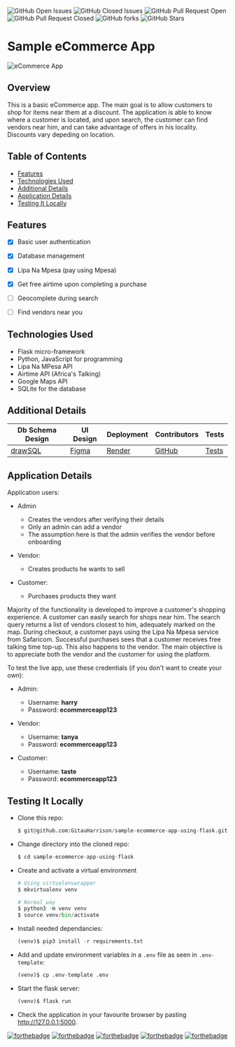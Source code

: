 ![GitHub Open Issues](https://img.shields.io/github/issues/GitauHarrison/sample-ecommerce-app-using-flask) ![GitHub Closed Issues](https://img.shields.io/github/issues-closed/GitauHarrison/sample-ecommerce-app-using-flask) ![GitHub Pull Request Open](https://img.shields.io/github/issues-pr/GitauHarrison/sample-ecommerce-app-using-flask) ![GitHub Pull Request Closed](https://img.shields.io/github/issues-pr-closed/GitauHarrison/sample-ecommerce-app-using-flask) ![GitHub forks](https://img.shields.io/github/forks/GitauHarrison/sample-ecommerce-app-using-flask) ![GitHub Stars](https://img.shields.io/github/stars/GitauHarrison/sample-ecommerce-app-using-flask)


# Sample eCommerce App

![eCommerce App](/app/static/images/sample_ecommerce_app.gif)

## Overview

This is a basic eCommerce app. The main goal is to allow customers to shop for items near them at a discount. The application is able to know where a customer is located, and upon search, the customer can find vendors near him, and can take advantage of offers in his locality. Discounts vary depeding on location.

## Table of Contents

- [Features](#features)
- [Technologies Used](#technologies-used)
- [Additional Details](#additional-details)
- [Application Details](#application-details)
- [Testing It Locally](#testing-it-locally)


## Features
- [x] Basic user authentication
- [x] Database management
- [x] Lipa Na Mpesa (pay using Mpesa)
- [x] Get free airtime upon completing a purchase
- [ ] Geocomplete during search
- [ ] Find vendors near you


## Technologies Used
- Flask micro-framework
- Python, JavaScript for programming
- Lipa Na MPesa API
- Airtime API (Africa's Talking)
- Google Maps API
- SQLite for the database

## Additional Details

| Db Schema Design |	UI Design	| Deployment |	Contributors |	Tests |
| ---------------- | -------------- | ---------- | ------------- | ------ |
|     [drawSQL](https://drawsql.app/teams/gitau-harrison/diagrams/sample-ecommerce-app)      |	[Figma](https://www.figma.com/proto/3R0RquHDmlfeN9m954BjF4/sample-eCommerce-app?node-id=2%3A616&scaling=min-zoom&page-id=0%3A1&starting-point-node-id=1%3A2)       |	[Render](https://sample-ecommerce-app.onrender.com/)   |	      [GitHub](https://github.com/GitauHarrison/sample-ecommerce-app-using-flask/graphs/contributors) |	[Tests](test_web_app.py) |

## Application Details

Application users:

- Admin
    - Creates the vendors after verifying their details
    - Only an admin can add a vendor
    - The assumption here is that the admin verifies the vendor before onboarding

- Vendor:
    - Creates products he wants to sell

- Customer:
    - Purchases products they want

Majority of the functionality is developed to improve a customer's shopping experience. A customer can easily search for shops near him. The search query returns a list of vendors closest to him, adequately marked on the map. During checkout, a customer pays using the Lipa Na Mpesa service from Safaricom. Successful purchases sees that a customer receives free talking time top-up. This also happens to the vendor. The main objective is to appreciate both the vendor and the customer for using the platform.

To test the live app, use these credentials (if you don't want to create your own):

- Admin:
    - Username: **harry**
    - Password: **ecommerceapp123**

- Vendor:
    - Username: **tanya**
    - Password: **ecommerceapp123**

- Customer:
    - Username: **taste**
    - Password: **ecommerceapp123**


## Testing It Locally

- Clone this repo:

    ```python
    $ git@github.com:GitauHarrison/sample-ecommerce-app-using-flask.git
    ```

- Change directory into the cloned repo:

    ```python
    $ cd sample-ecommerce-app-using-flask
    ```

- Create and activate a virtual environment

    ```python
    # Using virtualenvwrapper
    $ mkvirtualenv venv

    # Normal way
    $ python3 -m venv venv
    $ source venv/bin/activate
    ```

- Install needed dependancies:

    ```python
    (venv)$ pip3 install -r requirements.txt
    ```

- Add and update environment variables in a `.env` file as seen in `.env-template`:

    ```python
    (venv)$ cp .env-template .env
    ```

- Start the flask server:

    ```python
    (venv)$ flask run
    ```

- Check the application in your favourite browser by pasting http://127.0.0.1:5000.


[![forthebadge](https://forthebadge.com/images/badges/open-source.svg)](https://forthebadge.com) [![forthebadge](https://forthebadge.com/images/badges/built-with-love.svg)](https://forthebadge.com) [![forthebadge](https://forthebadge.com/images/badges/made-with-python.svg)](https://forthebadge.com) [![forthebadge](https://forthebadge.com/images/badges/uses-css.svg)](https://forthebadge.com) [![forthebadge](https://forthebadge.com/images/badges/uses-js.svg)](https://forthebadge.com)